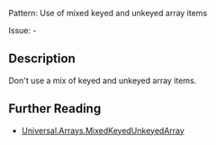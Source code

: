 Pattern: Use of mixed keyed and unkeyed array items 

Issue: -

## Description

Don't use a mix of keyed and unkeyed array items.


## Further Reading

* [Universal.Arrays.MixedKeyedUnkeyedArray](https://github.com/PHPCSStandards/PHPCSExtra?tab=readme-ov-file#universalarraysmixedkeyedunkeyedarray-books)